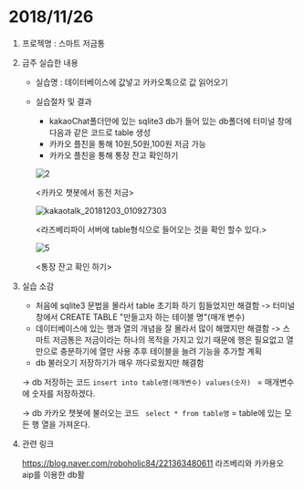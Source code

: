 # 2018/11/26
1. 프로젝명 : 스마트 저금통
2. 금주 실습한 내용
	* 실습명 : 데이터베이스에 값넣고 카카오톡으로 값 읽어오기
	* 실습절차 및 결과 
		* kakaoChat폴더안에 있는 sqlite3 db가 들어 있는 db폴더에 터미널 창에 다음과 같은 코드로 table 생성	
		* 카카오 플친을 통해 10원,50원,100원 저금 가능
		* 카카오 플친을 통해 통장 잔고 확인하기
		
		![2](https://user-images.githubusercontent.com/39250642/49342212-dc3ab980-f69b-11e8-9b42-0aeef9cc8bd2.png)
		
		<카카오 챗봇에서 동전 저금>

	

		
		![kakaotalk_20181203_010927303](https://user-images.githubusercontent.com/39250642/49342223-08563a80-f69c-11e8-8b4c-63de0d63fb87.jpg)
		
		<라즈베리파이 서버에 table형식으로 들어오는 것을 확인 할수 있다.>
	
		
		![5](https://user-images.githubusercontent.com/39250642/49342214-e066d700-f69b-11e8-92f4-b9c5cfb346cb.png)
		
		<통장 잔고 확인 하기>

		
3. 실습 소감
	* 처음에 sqlite3 문법을 몰라서 table 초기화 하기 힘들었지만 해결함 -> 터미널 창에서 CREATE TABLE "만들고자 하는 테이블 명"(매개 변수)
	* 데이터베이스에 있는 행과 열의 개념을 잘 몰라서 많이 해맸지만 해결함 -> 스마트 저금통은 저금이라는 하나의 목적을 가지고 있기 때문에 행은 필요없고 열만으로 충분하기에 열만 사용 추후 테이블을 늘려 기능을 추가할 계획
	* db 불러오기 저장하기가 매우 까다로웠지만 해결함

	-> db 저장하는 코드 ```insert into table명(매개변수) values(숫자) ``` = 매개변수에 숫자를 저장하겠다.

	-> db 카카오 챗봇에 불러오는 코드 ``` select * from table명``` = table에 있는 모든 행 열을 가져온다.
4. 관련 링크


	https://blog.naver.com/roboholic84/221363480611 라즈베리와 카카용오 aip를 이용한 db활
